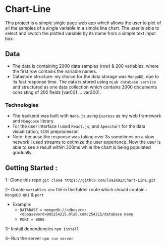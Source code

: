 # Chart-Line

This project is a simple single page web app which allows the user to plot of all the samples of a single variable in a simple line chart.
The user is able to select and switch the plotted variable by its name from a simple text input box.

## Data

- The data is containing 2000 data samples (row) & 200 variables, where the first row contains the variable names.
- Datastore structure: my choice for the data storage was `MongoDB`, due to its fast response time.
The data is stored using `mLab database service` and structured as one data collection which contains 2000 documents consisting of 200 fields [var001 ... var200].

### Technologies

- The backend was built with `Node.js` using `Express` as my web framework and `Mongoose` library.
- For the user interface I used `React.js`, and `Apexchart` for the data visualization, `SCSS` preprocessor.
- Note: because the response was taking over 3s sometimes on a slow network I used streams to optimize the user experience. Now the user is able to see a result within 300ms while the chart is being populated gradually.

## Getting Started :

1- Clone this repo `git clone https://github.com/loaiK92/Chart-Line.git`

2- Create `variables.env` file in the folder route which should contain : `MongoDB URI` & `port`

- Example:
  - `DATABASE = mongodb://<dbuser>:<dbpassword>@ds254215.mlab.com:254215/database name`
  - `PORT = 8000`

3- Install dependencies `npm install`

4- Run the server `npm run server`
